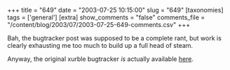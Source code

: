 +++
title = "649"
date = "2003-07-25 10:15:00"
slug = "649"
[taxonomies]
tags = ['general']
[extra]
show_comments = "false"
comments_file = "/content/blog/2003/07/2003-07-25-649-comments.csv"
+++

Bah, the bugtracker post was supposed to be a complete rant, but work is clearly exhausting me too much to build up a full head of steam.

Anyway, the original xurble bugtracker *is* actually available [here](http://tracker.babelbbs.org).
